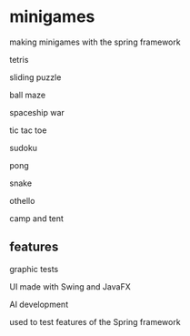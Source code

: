 # minigames

making minigames with the spring framework

tetris

sliding puzzle

ball maze

spaceship war

tic tac toe

sudoku

pong

snake

othello

camp and tent

## features

graphic tests

UI made with Swing and JavaFX

AI development

used to test features of the Spring framework
